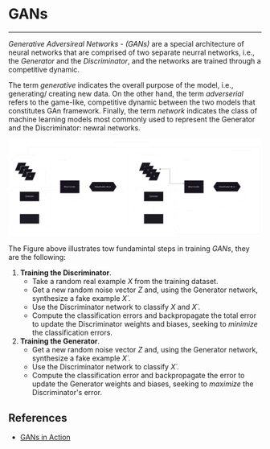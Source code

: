 # GANs
---

*Generative Adversireal Networks - (GANs)* are a special architecture of neural networks that are comprised of two separate neurral networks, i.e., the *Generator* and the *Discriminator*, and the networks are trained through a competitive dynamic. 

The term *generative* indicates the overall purpose of the model, i.e., generating/ creating new data. On the other hand, the term *adverserial* refers to the game-like, competitive dynamic between the two models that constitutes GAn framework. Finally, the term *network* indicates the class of machine learning models most commonly used to represent the Generator and the Discriminator: newral networks.

![trainin_gans2.PNG](https://github.com/sulaiman-shamasna/GANs/blob/main/plots/gen_disc_train2.svg)

The Figure above illustrates tow fundamintal steps in training *GANs*, they are the following:
1. **Training the Discriminator**.
    - Take a random real example *X* from the training dataset.
    - Get a new random noise vector *Z* and, using the Generator network, synthesize a fake example *X´*.
    - Use the Discriminator network to classify *X* and *X´*.
    - Compute the classification errors and backpropagate the total error to update the Discriminator weights and biases, seeking to *minimize* the classification errors.
2. **Training the Generator**.
    - Get a new random noise vector *Z* and, using the Generator network, synthesize a fake example *X´*.
    - Use the Discriminator network to classify *X´*.
    - Compute the classification error and backpropagate the error to update the Generator weights and biases, seeking to *maximize* the Discriminator's error.



## References
- [GANs in Action](https://www.google.de/books/edition/GANs_in_Action/HojvugEACAAJ?hl=en)